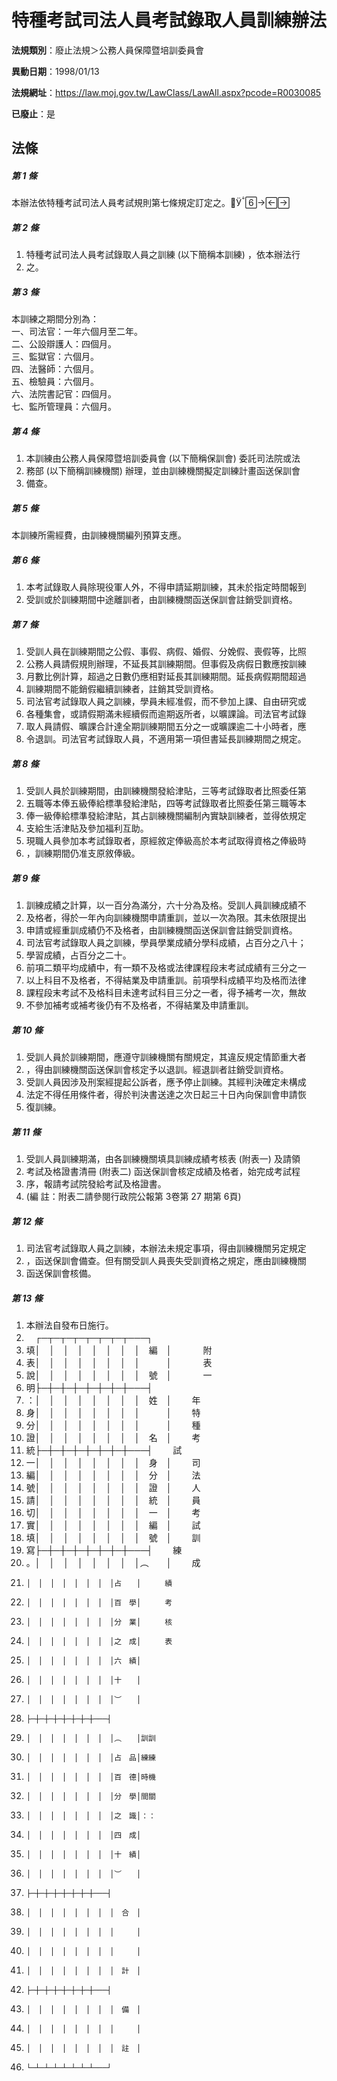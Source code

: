 # 特種考試司法人員考試錄取人員訓練辦法

**法規類別**：廢止法規＞公務人員保障暨培訓委員會

**異動日期**：1998/01/13  

**法規網址**：https://law.moj.gov.tw/LawClass/LawAll.aspx?pcode=R0030085

**已廢止**：是



## 法條
##### 第 1 條
本辦法依特種考試司法人員考試規則第七條規定訂定之。

##### 第 2 條
1. 特種考試司法人員考試錄取人員之訓練 (以下簡稱本訓練) ，依本辦法行
1. 之。

##### 第 3 條
本訓練之期間分別為：  
一、司法官：一年六個月至二年。  
二、公設辯護人：四個月。  
三、監獄官：六個月。  
四、法醫師：六個月。  
五、檢驗員：六個月。  
六、法院書記官：四個月。  
七、監所管理員：六個月。

##### 第 4 條
1. 本訓練由公務人員保障暨培訓委員會 (以下簡稱保訓會) 委託司法院或法
1. 務部 (以下簡稱訓練機關) 辦理，並由訓練機關擬定訓練計畫函送保訓會
1. 備查。

##### 第 5 條
本訓練所需經費，由訓練機關編列預算支應。

##### 第 6 條
1. 本考試錄取人員除現役軍人外，不得申請延期訓練，其未於指定時間報到
1. 受訓或於訓練期間中途離訓者，由訓練機關函送保訓會註銷受訓資格。

##### 第 7 條
1. 受訓人員在訓練期間之公假、事假、病假、婚假、分娩假、喪假等，比照
1. 公務人員請假規則辦理，不延長其訓練期間。但事假及病假日數應按訓練
1. 月數比例計算，超過之日數仍應相對延長其訓練期間。延長病假期間超過
1. 訓練期間不能銷假繼續訓練者，註銷其受訓資格。
1. 司法官考試錄取人員之訓練，學員未經准假，而不參加上課、自由研究或
1. 各種集會，或請假期滿未經續假而逾期返所者，以曠課論。司法官考試錄
1. 取人員請假、曠課合計達全期訓練期間五分之一或曠課逾二十小時者，應
1. 令退訓。司法官考試錄取人員，不適用第一項但書延長訓練期間之規定。

##### 第 8 條
1. 受訓人員於訓練期間，由訓練機關發給津貼，三等考試錄取者比照委任第
1. 五職等本俸五級俸給標準發給津貼，四等考試錄取者比照委任第三職等本
1. 俸一級俸給標準發給津貼，其占訓練機關編制內實缺訓練者，並得依規定
1. 支給生活津貼及參加福利互助。
1. 現職人員參加本考試錄取者，原經敘定俸級高於本考試取得資格之俸級時
1. ，訓練期間仍准支原敘俸級。

##### 第 9 條
1. 訓練成績之計算，以一百分為滿分，六十分為及格。受訓人員訓練成績不
1. 及格者，得於一年內向訓練機關申請重訓，並以一次為限。其未依限提出
1. 申請或經重訓成績仍不及格者，由訓練機關函送保訓會註銷受訓資格。
1. 司法官考試錄取人員之訓練，學員學業成績分學科成績，占百分之八十；
1. 學習成績，占百分之二十。
1. 前項二類平均成績中，有一類不及格或法律課程段末考試成績有三分之一
1. 以上科目不及格者，不得結業及申請重訓。前項學科成績平均及格而法律
1. 課程段末考試不及格科目未達考試科目三分之一者，得予補考一次，無故
1. 不參加補考或補考後仍有不及格者，不得結業及申請重訓。

##### 第 10 條
1. 受訓人員於訓練期間，應遵守訓練機關有關規定，其違反規定情節重大者
1. ，得由訓練機關函送保訓會核定予以退訓。經退訓者註銷受訓資格。
1. 受訓人員因涉及刑案經提起公訴者，應予停止訓練。其經判決確定未構成
1. 法定不得任用條件者，得於判決書送達之次日起三十日內向保訓會申請恢
1. 復訓練。

##### 第 11 條
1. 受訓人員訓練期滿，由各訓練機關填具訓練成績考核表 (附表一) 及請領
1. 考試及格證書清冊 (附表二) 函送保訓會核定成績及格者，始完成考試程
1. 序，報請考試院發給考試及格證書。
1.  (編      註：附表二請參閱行政院公報第 3卷第 27 期第 6頁)

##### 第 12 條
1. 司法官考試錄取人員之訓練，本辦法未規定事項，得由訓練機關另定規定
1. ，函送保訓會備查。但有關受訓人員喪失受訓資格之規定，應由訓練機關
1. 函送保訓會核備。

##### 第 13 條
1. 本辦法自發布日施行。
1.   　┌─┬─┬─┬─┬─┬─┬─┬───┐　　  　  　
1.   填│　│　│　│　│　│　│　│　編　│　　  　  附
1.   表│　│　│　│　│　│　│　│　　　│　　  　  表
1.   說│　│　│　│　│　│　│　│　號　│　　  　  一
1.   明├─┼─┼─┼─┼─┼─┼─┼───┤　　  　
1.   ：│　│　│　│　│　│　│　│　姓　│　　  年
1.   身│　│　│　│　│　│　│　│　　　│　　  特
1.   分│　│　│　│　│　│　│　│　　　│　　  種
1.   證│　│　│　│　│　│　│　│　名　│　　  考
1.   統├─┼─┼─┼─┼─┼─┼─┼───┤　　  試
1.   一│　│　│　│　│　│　│　│　身　│　　  司
1.   編│　│　│　│　│　│　│　│　分　│　　  法
1.   號│　│　│　│　│　│　│　│　證　│　　  人
1.   請│　│　│　│　│　│　│　│　統　│　　  員
1.   切│　│　│　│　│　│　│　│　一　│　　  考
1.   實│　│　│　│　│　│　│　│　編　│　　  試
1.   填│　│　│　│　│　│　│　│　號　│　　  訓
1.   寫├─┼─┼─┼─┼─┼─┼─┼───┤　　  練
1.   。│　│　│　│　│　│　│　│︵　　│　　  成
1.     │　│　│　│　│　│　│　│占　　│　　  績
1.     │　│　│　│　│　│　│　│百　學│　　  考
1.     │　│　│　│　│　│　│　│分　業│　　  核
1.     │　│　│　│　│　│　│　│之　成│　　  表
1.     │　│　│　│　│　│　│　│六　績│　　
1.     │　│　│　│　│　│　│　│十　　│　　
1.     │　│　│　│　│　│　│　│︶　　│　　
1.     ├─┼─┼─┼─┼─┼─┼─┼───┤　　
1.     │　│　│　│　│　│　│　│︵　　│訓訓
1.     │　│　│　│　│　│　│　│占　品│練練
1.     │　│　│　│　│　│　│　│百　德│時機
1.     │　│　│　│　│　│　│　│分　學│間關
1.     │　│　│　│　│　│　│　│之　識│：：
1.     │　│　│　│　│　│　│　│四　成│
1.     │　│　│　│　│　│　│　│十　績│
1.     │　│　│　│　│　│　│　│︶　　│
1.     ├─┼─┼─┼─┼─┼─┼─┼───┤
1.     │　│　│　│　│　│　│　│　合　│
1.     │　│　│　│　│　│　│　│　　　│
1.     │　│　│　│　│　│　│　│　　　│
1.     │　│　│　│　│　│　│　│　計　│
1.     ├─┼─┼─┼─┼─┼─┼─┼───┤
1.     │　│　│　│　│　│　│　│　備　│
1.     │　│　│　│　│　│　│　│　　　│
1.     │　│　│　│　│　│　│　│　註　│
1.     └─┴─┴─┴─┴─┴─┴─┴───┘


